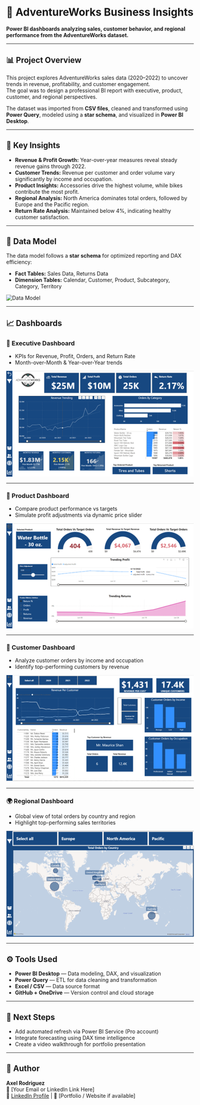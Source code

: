 # 🧭 AdventureWorks Business Insights

**Power BI dashboards analyzing sales, customer behavior, and regional performance from the AdventureWorks dataset.**

---

## 📊 Project Overview  
This project explores AdventureWorks sales data (2020–2022) to uncover trends in revenue, profitability, and customer engagement.  
The goal was to design a professional BI report with executive, product, customer, and regional perspectives.

The dataset was imported from **CSV files**, cleaned and transformed using **Power Query**, modeled using a **star schema**, and visualized in **Power BI Desktop**.

---

## 🧠 Key Insights  
- **Revenue & Profit Growth:** Year-over-year measures reveal steady revenue gains through 2022.  
- **Customer Trends:** Revenue per customer and order volume vary significantly by income and occupation.  
- **Product Insights:** Accessories drive the highest volume, while bikes contribute the most profit.  
- **Regional Analysis:** North America dominates total orders, followed by Europe and the Pacific region.  
- **Return Rate Analysis:** Maintained below 4%, indicating healthy customer satisfaction.

---

## 🧩 Data Model  
The data model follows a **star schema** for optimized reporting and DAX efficiency:  
- **Fact Tables:** Sales Data, Returns Data  
- **Dimension Tables:** Calendar, Customer, Product, Subcategory, Category, Territory  

![Data Model](Dashboard_Screenshots/AdventureWorks_Data_Model.png](https://github.com/Axel-Rodz/AdventureWorks_Business_Insights/blob/main/Data%20Model/AdventureWorks%20Data%20Model.png)](https://github.com/Axel-Rodz/AdventureWorks_Business_Insights/blob/main/Data%20Model/AdventureWorks%20Data%20Model.png))

---

## 📈 Dashboards  

### 🧾 Executive Dashboard  
- KPIs for Revenue, Profit, Orders, and Return Rate  
- Month-over-Month & Year-over-Year trends  

![Executive Dashboard](Dashboard_Screenshots/ExecDash.png)

---

### 🧰 Product Dashboard  
- Compare product performance vs targets  
- Simulate profit adjustments via dynamic price slider  

![Product Dashboard](Dashboard_Screenshots/ProdDash.png)

---

### 👥 Customer Dashboard  
- Analyze customer orders by income and occupation  
- Identify top-performing customers by revenue  

![Customer Dashboard](Dashboard_Screenshots/CustDash.png)

---

### 🌍 Regional Dashboard  
- Global view of total orders by country and region  
- Highlight top-performing sales territories  

![Regional Dashboard](Dashboard_Screenshots/TerritoryDash.png)

---

## ⚙️ Tools Used  
- **Power BI Desktop** — Data modeling, DAX, and visualization  
- **Power Query** — ETL for data cleaning and transformation  
- **Excel / CSV** — Data source format  
- **GitHub + OneDrive** — Version control and cloud storage  

---

## 🚀 Next Steps  
- Add automated refresh via Power BI Service (Pro account)  
- Integrate forecasting using DAX time intelligence  
- Create a video walkthrough for portfolio presentation  

---

## 👋 Author  
**Axel Rodriguez**  
📧 [Your Email or LinkedIn Link Here]  
💼 [LinkedIn Profile](https://www.linkedin.com/) | 🧠 [Portfolio / Website if available]

